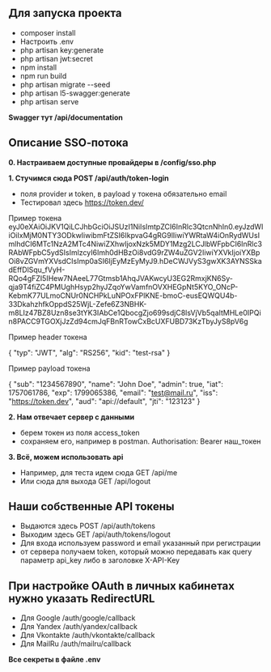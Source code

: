 ## Для запуска проекта

- composer install
- Настроить .env
- php artisan key:generate
- php artisan jwt:secret
- npm install
- npm run build
- php artisan migrate --seed
- php artisan l5-swagger:generate
- php artisan serve

**Swagger тут /api/documentation**

## Описание SSO‑потока

**0. Настраиваем доступные провайдеры в /config/sso.php**

**1. Стучимся сюда POST /api/auth/token-login**

- поля provider и token, в payload у токена обязательно email
- Тестировал здесь https://token.dev/

Пример токена
eyJ0eXAiOiJKV1QiLCJhbGciOiJSUzI1NiIsImtpZCI6InRlc3QtcnNhIn0.eyJzdWIiOiIxMjM0NTY3ODkwIiwibmFtZSI6IkpvaG4gRG9lIiwiYWRtaW4iOnRydWUsImlhdCI6MTc1NzA2MTc4NiwiZXhwIjoxNzk5MDY1Mzg2LCJlbWFpbCI6InRlc3RAbWFpbC5ydSIsImlzcyI6Imh0dHBzOi8vdG9rZW4uZGV2IiwiYXVkIjoiYXBpOi8vZGVmYXVsdCIsImp0aSI6IjEyMzEyMyJ9.hDeCWJVyS3gwXK3AYNSSkadEffDlSqu_fVyH-RQo4gFZI5IHew7NAeeL77Gtmsb1AhqJVAKwcyU3EG2RmxjKN6Sy-qja9T4fiZC4PMUghHsyp2hyJZqoYwVamfnOVXHEGpNt5KYO_ONcP-KebmK77ULmoCNUr0NCHPkLuNPOxFPlKNE-bmoC-eusEQWQU4b-33DkahzhfkOppdS25WjL-Zefe6Z3NBHK-m8LIz47BZ8Uzn8se3tYK3IAbCe1QbocgZjo699sdjC8lsVjVb5qaItMHLe0IPQin8PACC9TGOXjJzZd94cmJqFBnRTowCxBcUXFUBD73KzTbyJyS8pV6g

Пример header токена

{
  "typ": "JWT",
  "alg": "RS256",
  "kid": "test-rsa"
}

Пример payload токена 

{
  "sub": "1234567890",
  "name": "John Doe",
  "admin": true,
  "iat": 1757061786,
  "exp": 1799065386,
  "email": "test@mail.ru",
  "iss": "https://token.dev",
  "aud": "api://default",
  "jti": "123123"
}

**2. Нам отвечает сервер с данными**

- берем токен из поля access_token
- сохраняем его, например в postman. Authorisation: Bearer наш_токен

**3. Всё, можем использовать api**
- Например, для теста идем сюда GET /api/me
- Или сюда для выхода GET /api/logout

## Наши собственные API токены 
- Выдаются здесь POST /api/auth/tokens
- Выходим здесь GET /api/auth/tokens/logout
- Для входа используем password и email указанный при регистрации
- от сервера получаем token, который можно передавать как query параметр api_key либо в заголовке X-API-Key

## При настройке OAuth в личных кабинетах нужно указать RedirectURL
- Для Google /auth/google/callback
- Для Yandex /auth/yandex/callback
- Для Vkontakte /auth/vkontakte/callback
- Для MailRu /auth/mailru/callback

**Все секреты в файле .env**
